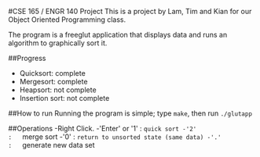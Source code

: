 #CSE 165 / ENGR 140 Project
This is a project by Lam, Tim and Kian for our Object Oriented Programming class.

The program is a freeglut application that displays data and runs an algorithm to graphically sort it.

##Progress
- Quicksort: complete
- Mergesort: complete
- Heapsort: not complete
- Insertion sort: not complete

##How to run
Running the program is simple; type `make`, then run `./glutapp`

##Operations
-Right Click.
-'Enter' or '1'		:	```quick sort
-'2'				:	```merge sort
-'0'				:	```return to unsorted state (same data)
-'.'				:	```generate new data set


